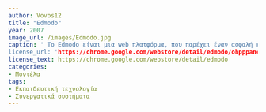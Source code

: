 ```yaml
---
author: Vovos12
title: "Edmodo"
year: 2007
image_url: /images/Edmodo.jpg
caption: ' Το Edmodo είναι μια web πλατφόρμα, που παρέχει έναν ασφαλή και εύκολο τρόπο σύνδεσης και συνεργασίας μεταξύ μαθητών και εκπαιδευτικών. Η πλατφόρμα διαθέτει ποικίλα εργαλεία και δυνατότητες όπως η δημοσίευση εκπαιδευτικού περιεχομένου και υλικού. Τέλος, η πλατφόρμα έχει ως στόχο να εξοικειώσει τα παιδιά με τα κοινωνικά δίκτυα, καθώς και τους δείξει και ένα νέο "μονοπάτι" διδασκαλίας.
license_url: 'https://chrome.google.com/webstore/detail/edmodo/ohpppancgeopfjndlaodikbinmkepfml?hl=el'
license_text: https://chrome.google.com/webstore/detail/edmodo
categories:
- Μοντέλα
tags:
- Εκπαιδευτική τεχνολογία
- Συνεργατικά συστήματα
---
```

